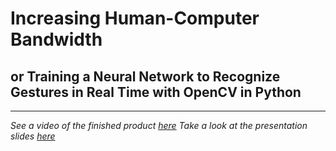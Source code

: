 # Increasing Human-Computer Bandwidth
## or Training a Neural Network to Recognize Gestures in Real Time with OpenCV in Python
---

_See a video of the finished product [here](https://www.youtube.com/watch?v=FLyxDO3_oUs)_
_Take a look at the presentation slides [here]()_

